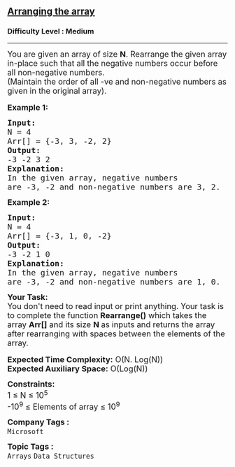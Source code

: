 <h2><a href="https://practice.geeksforgeeks.org/problems/arranging-the-array1131/1">Arranging the array</a></h2><h3>Difficulty Level : Medium</h3><hr><div class="problems_problem_content__Xm_eO"><p><span style="font-size: 18px;">You are given an array of size <strong>N</strong>. Rearrange the given array in-place such that all the negative numbers occur before all non-negative numbers.<br>(Maintain the order of all -ve and non-negative numbers as given in the original array).<br></span><br><span style="font-size: 18px;"><strong>Example 1:</strong></span></p>
<pre><span style="font-size: 18px;"><strong>Input:</strong>
N = 4
Arr[] = {-3, 3, -2, 2}
<strong>Output:</strong>
-3 -2 3 2
<strong>Explanation:</strong>
In the given array, negative numbers
are -3, -2 and non-negative numbers are 3, 2. </span></pre>
<p><span style="font-size: 18px;"><strong>Example 2:</strong></span></p>
<pre><span style="font-size: 18px;"><strong>Input:</strong>
N = 4
Arr[] = {-3, 1, 0, -2}
<strong>Output:</strong>
-3 -2 1 0
<strong>Explanation:</strong>
In the given array, negative numbers
are -3, -2 and non-negative numbers are 1, 0.</span></pre>
<p><span style="font-size: 18px;"><strong>Your Task:&nbsp;&nbsp;</strong><br>You don't need to read input or print anything. Your task is to complete the function <strong>Rearrange()</strong>&nbsp;which takes the array <strong>Arr[]</strong> and its size <strong>N</strong><strong> </strong>as inputs and returns the array after rearranging with spaces between the elements of the array.<br></span><br><span style="font-size: 18px;"><strong>Expected Time Complexity:</strong> O(N. Log(N))<br><strong>Expected Auxiliary Space:</strong> O(Log(N))</span></p>
<p><span style="font-size: 18px;"><strong>Constraints:</strong><br>1 ≤ N ≤ 10<sup>5</sup><br>-10<sup>9</sup> ≤ Elements of array ≤ 10<sup>9</sup></span></p></div><p><span style=font-size:18px><strong>Company Tags : </strong><br><code>Microsoft</code>&nbsp;<br><p><span style=font-size:18px><strong>Topic Tags : </strong><br><code>Arrays</code>&nbsp;<code>Data Structures</code>&nbsp;
